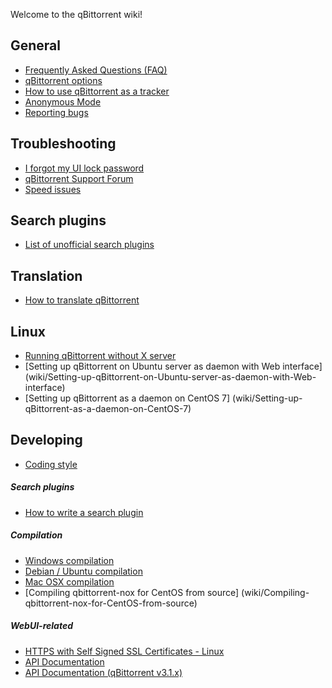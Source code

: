 Welcome to the qBittorrent wiki!

## General
* [Frequently Asked Questions (FAQ)](wiki/Frequently-Asked-Questions)
* [qBittorrent options](https://github.com/qbittorrent/qBittorrent/wiki/Explanation-of-Options-in-qBittorrent)
* [How to use qBittorrent as a tracker](wiki/How-to-use-qBittorrent-as-a-tracker)
* [Anonymous Mode](wiki/Anonymous-Mode)
* [Reporting bugs](wiki/What-is-a-'bug')

## Troubleshooting
* [I forgot my UI lock password](wiki/I-forgot-my-UI-lock-password)
* [qBittorrent Support Forum](http://forum.qbittorrent.org/)
* [Speed issues](https://github.com/qbittorrent/qBittorrent/wiki/Things-we-need-to-know-to-help-you-with-'speed'-issues)

## Search plugins
* [List of unofficial search plugins](wiki/Unofficial-search-plugins)

## Translation
* [How to translate qBittorrent](wiki/How-to-translate-qBittorrent)

## Linux
* [Running qBittorrent without X server](wiki/Running-qBittorrent-without-X-server)
* [Setting up qBittorrent on Ubuntu server as daemon with Web interface] (wiki/Setting-up-qBittorrent-on-Ubuntu-server-as-daemon-with-Web-interface)
* [Setting up qBittorrent as a daemon on CentOS 7] (wiki/Setting-up-qBittorrent-as-a-daemon-on-CentOS-7)

## Developing
* [Coding style](wiki/Coding-style)

##### Search plugins
* [How to write a search plugin](wiki/How-to-write-a-search-plugin)

##### Compilation
* [Windows compilation](wiki/Windows-compilation)
* [Debian / Ubuntu compilation](wiki/Compiling-qBittorrent-on-Debian-and-Ubuntu)
* [Mac OSX compilation](wiki/Compilation-guide-for-Mac-OSX-systems)
* [Compiling qbittorrent-nox for CentOS from source] (wiki/Compiling-qbittorrent-nox-for-CentOS-from-source)

##### WebUI-related
* [HTTPS with Self Signed SSL Certificates - Linux](wiki/Linux-WebUI-setting-up-HTTPS-with-self-signed-SSL-certificates)
* [API Documentation](wiki/WebUI-API-Documentation)
* [API Documentation (qBittorrent v3.1.x)](wiki/WebUI-API-Documentation-(qBittorrent-v3.1.x))